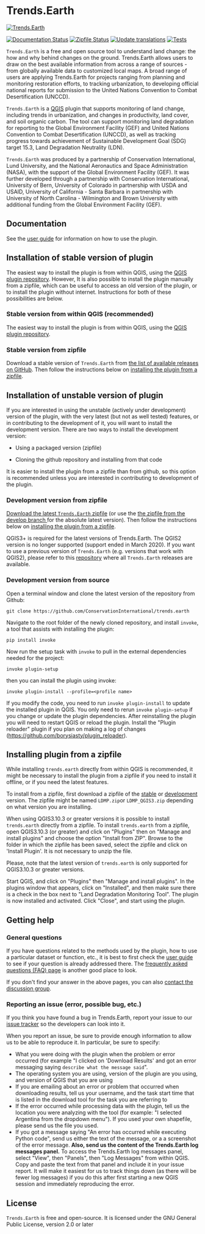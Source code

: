 # Trends.Earth

[![Trends.Earth](https://s3.amazonaws.com/trends.earth/sharing/trends_earth_logo_bl_600width.png)](http://trends.earth)

[![Documentation Status](https://readthedocs.org/projects/trendsearth/badge/?version=latest)](https://trendsearth.readthedocs.io/en/latest/?badge=latest)
[![Zipfile Status](https://github.com/ConservationInternational/trends.earth/actions/workflows/build_zipfile.yaml/badge.svg)](https://github.com/ConservationInternational/trends.earth/actions/workflows/build_zipfile.yaml)
[![Update translations](https://github.com/ConservationInternational/trends.earth/actions/workflows/translation_update.yaml/badge.svg)](https://github.com/ConservationInternational/trends.earth/actions/workflows/translation_update.yaml)
[![Tests](https://github.com/ConservationInternational/trends.earth/actions/workflows/test.yaml/badge.svg)](https://github.com/ConservationInternational/trends.earth/actions/workflows/test.yaml)

`Trends.Earth` is a free and open source tool to understand land change: the how and why
behind changes on the ground. Trends.Earth allows users to draw on the best available
information from across a range of sources - from globally available data to customized
local maps. A broad range of users are applying Trends.Earth for projects ranging from
planning and monitoring restoration efforts, to tracking urbanization, to developing
official national reports for submission to the United Nations Convention to Combat
Desertification (UNCCD).

`Trends.Earth` is a [QGIS](http://www.qgis.org) plugin that supports monitoring of land
change, including trends in urbanization, and changes in productivity, land cover, and
soil organic carbon. The tool can support monitoring land degradation for reporting to
the Global Environment Facility (GEF) and United Nations Convention to Combat
Desertification (UNCCD), as well as tracking progress towards achievement of Sustainable
Development Goal (SDG) target 15.3, Land Degradation Neutrality (LDN).

`Trends.Earth` was produced by a partnership of Conservation International, Lund
University, and the National Aeronautics and Space Administration (NASA), with
the support of the Global Environment Facility (GEF). It was further developed
through a partnership with Conservation International, University of Bern,
University of Colorado in partnership with USDA and USAID, University of California -
Santa Barbara in partnership with University of North Carolina - Wilmington and Brown
University with additional funding from the Global Environment Facility (GEF).

## Documentation

See the [user guide](http://trends.earth) for information on how to use
the plugin.

## Installation of stable version of plugin

The easiest way to install the plugin is from within QGIS, using the [QGIS
plugin repository](http://plugins.qgis.org/plugins/LDMP/). However, It is also
possible to install the plugin manually from a zipfile, which can be useful to
access an old version of the plugin, or to install the plugin without internet.
Instructions for both of these possibilities are below.

### Stable version from within QGIS (recommended)

The easiest way to install the plugin is from within QGIS, using the [QGIS
plugin repository](http://plugins.qgis.org/plugins/LDMP/).

### Stable version from zipfile

Download a stable version of `Trends.Earth` from
[the list of available releases on
GitHub](https://github.com/ConservationInternational/trends.earth/releases). Then follow
the instructions below on [installing the plugin from a
zipfile](#installing-plugin-from-a-zipfile).

## Installation of unstable version of plugin

If you are interested in using the unstable (actively under development) version of the
plugin, with the very latest (but not as well tested) features, or in contributing to
the development of it, you will want to install the development version. There are
two ways to install the development version:

- Using a packaged version (zipfile)

- Cloning the github repository and installing from that code

It is easier to install the plugin from a zipfile than from github, so this
option is recommended unless you are interested in contributing to development
of the plugin.

### Development version from zipfile

[Download the latest `Trends.Earth` zipfile](https://s3.amazonaws.com/trends.earth/sharing/LDMP_main.zip) (or use the
[the zipfile from the develop branch
](https://s3.amazonaws.com/trends.earth/sharing/LDMP_develop.zip) for the absolute
latest version). Then follow the instructions below on [installing the plugin
from a zipfile](#installing-plugin-from-a-zipfile).

QGIS3+ is required for the latest versions of Trends.Earth. The QGIS2 version is no
longer supported (support ended in March 2020). If you want to use a previous version of
`Trends.Earth` (e.g. versions that work with QGIS2), please refer to this
[repository](https://github.com/ConservationInternational/trends.earth/releases) where
all `Trends.Earth` releases are available.

### Development version from source

Open a terminal window and clone the latest version of the repository from
Github:

```
git clone https://github.com/ConservationInternational/trends.earth
```

Navigate to the root folder of the newly cloned repository, and install
`invoke`, a tool that assists with installing the plugin:

```
pip install invoke
```

Now run the setup task with `invoke` to pull in the external dependencies needed
for the project:

```
invoke plugin-setup
```

then you can install the plugin using invoke:

```
invoke plugin-install --profile=<profile name>
```

If you modify the code, you need to run `invoke plugin-install` to update the
installed plugin in QGIS. You only need to rerun `invoke plugin-setup` if you
change or update the plugin dependencies. After reinstalling the plugin you
will need to restart QGIS or reload the plugin. Install the "Plugin reloader"
plugin if you plan on making a log of changes
(https://github.com/borysiasty/plugin_reloader).

## Installing plugin from a zipfile

While installing `trends.earth` directly from within QGIS is recommended, it
might be necessary to install the plugin from a zipfile if you need to install
it offline, or if you need the latest features.

To install from a zipfile, first download a zipfile of the
[stable](#stable-version-from-zipfile) or
[development](#development-version-from-zipfile) version. The zipfile might be
named `LDMP.zip`or `LDMP_QGIS3.zip` depending on what
version you are installing.

When using QGIS3.10.3 or greater versions it is possible to install `trends.earth`
directly from a zipfile. To install `trends.earth` from a zipfile, open QGIS3.10.3
(or greater) and click on "Plugins" then on "Manage and install plugins" and
choose the option "Install from ZIP". Browse to the folder in which the zipfile
has been saved, select the zipfile and click on 'Install Plugin'.
It is not necessary to unzip the file.

Please, note that the latest version of `trends.earth` is only supported for
QGIS3.10.3 or greater versions.

Start QGIS, and click on "Plugins" then "Manage and install plugins". In the
plugins window that appears, click on "Installed", and then make sure there is
a check in the box next to "Land Degradation Monitoring Tool". The plugin is
now installed and activated. Click "Close", and start using the plugin.

## Getting help

### General questions

If you have questions related to the methods used by the plugin, how to use a
particular dataset or function, etc., it is best to first check the [user
guide](http://trends.earth/docs/en) to see if your question is already
addressed there. The [frequently asked questions (FAQ)
page](http://trends.earth/docs/en/about/faq.html) is another good place to
look.

If you don't find your answer in the above pages, you can also [contact the
discussion group](https://groups.google.com/forum/#!forum/trends_earth_users).

### Reporting an issue (error, possible bug, etc.)

If you think you have found a bug in Trends.Earth, report your issue to our
[issue
tracker](https://github.com/ConservationInternational/trends.earth/issues) so
the developers can look into it.

When you report an issue, be sure to provide enough information to allow us to
be able to reproduce it. In particular, be sure to specify:

- What you were doing with the plugin when the problem or error occurred (for
  example "I clicked on 'Download Results' and got an error messaging saying
  `describe what the message said`".
- The operating system you are using, version of the plugin are you using, and
  version of QGIS that you are using
- If you are emailing about an error or problem that occurred when downloading
  results, tell us your username, and the task start time that is listed in the
  download tool for the task you are referring to
- If the error occurred while processing data with the plugin, tell us the
  location you were analyzing with the tool (for example: "I selected Argentina
  from the dropdown menu"). If you used your own shapefile, please send us the
  file you used.
- If you got a message saying "An error has occurred while executing Python
  code", send us either the text of the message, or a a screenshot of the error
  message. **Also, send us the content of the Trends.Earth log messages
  panel.** To access the Trends.Earth log messages panel, select "View", then
  "Panels", then "Log Messages" from within QGIS. Copy and paste the text from
  that panel and include it in your issue report. It will make it easiest for
  us to track things down (as there will be fewer log messages) if you do this
  after first starting a new QGIS session and immediately reproducing the
  error.

## License

`Trends.Earth` is free and open-source. It is licensed under the GNU General
Public License, version 2.0 or later
